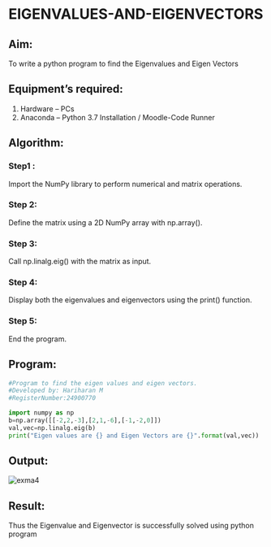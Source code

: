 # EIGENVALUES-AND-EIGENVECTORS
## Aim:
To write a python program to find the Eigenvalues and Eigen Vectors
## Equipment’s required:
1. 	Hardware – PCs
2. 	Anaconda – Python 3.7 Installation / Moodle-Code Runner
## Algorithm:
### Step1 : 
Import the NumPy library to perform numerical and matrix operations.
### Step 2: 
Define the matrix using a 2D NumPy array with np.array().
### Step 3: 
Call np.linalg.eig() with the matrix as input.
### Step 4: 
Display both the eigenvalues and eigenvectors using the print() function.
### Step 5:
End the program.
## Program:
```python
#Program to find the eigen values and eigen vectors.
#Developed by: Hariharan M
#RegisterNumber:24900770

import numpy as np
b=np.array([[-2,2,-3],[2,1,-6],[-1,-2,0]])
val,vec=np.linalg.eig(b)
print("Eigen values are {} and Eigen Vectors are {}".format(val,vec))
```
## Output:
![exma4](https://github.com/user-attachments/assets/1c2991dc-8736-4ba2-98c9-ca74b909b958)

## Result:
Thus the Eigenvalue and Eigenvector is successfully solved using python program
